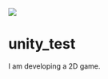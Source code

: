 ![](https://img.shields.io/github/repo-size/yakinoki/unity_test)

# unity_test

I am developing a 2D game.
